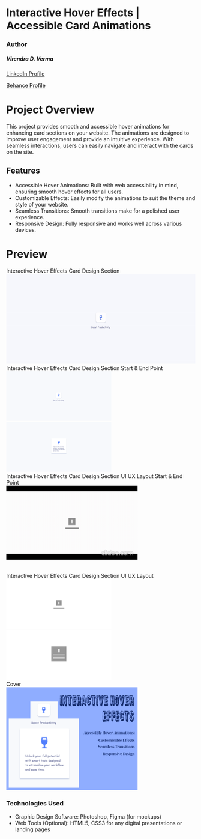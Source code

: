 # Interactive Hover Effects | Accessible Card Animations


### Author
##### Virendra D. Verma

<a href="https://www.linkedin.com/in/dharmendraverma95/" target="_blank">LinkedIn Profile </a>

<a href="https://www.behance.net/dhirukumar" target="_blank">Behance Profile </a>


# Project Overview
This project provides smooth and accessible hover animations for enhancing card sections on your website. The animations are designed to improve user engagement and provide an intuitive experience. With seamless interactions, users can easily navigate and interact with the cards on the site.


## Features
- Accessible Hover Animations: Built with web accessibility in mind, ensuring smooth hover effects for all users.
- Customizable Effects: Easily modify the animations to suit the theme and style of your website.
- Seamless Transitions: Smooth transitions make for a polished user experience.
- Responsive Design: Fully responsive and works well across various devices.

# Preview
<span>Interactive Hover Effects Card Design Section</span>
<br />
<a href="https://www.behance.net/gallery/220691387/Interactive-Hover-Effects-Accessible-Card-Animations" target="_blank">
<img style="width:550px;" src="./img/landingPageProductCardSection.gif" alt="" /></a>
<br/>
<span>Interactive Hover Effects Card Design Section Start & End Point </span>
<br/>
<a href="https://www.behance.net/gallery/220691387/Interactive-Hover-Effects-Accessible-Card-Animations" target="_blank">
<img style="width:280px;" src="./img/landingPageProductCardSection.png" alt="" />
<img style="width:280px;" src="./img/landingPageProductHoverCardSection.png" alt="" />
</a>
<br/>
<span>Interactive Hover Effects Card Design Section UI UX Layout Start & End Point</span>
<br/>
<a href="https://www.behance.net/gallery/220691387/Interactive-Hover-Effects-Accessible-Card-Animations" target="_blank">
<img style="width:350px;" src="./img/landingPageProductCardUIUXLayoutSection.gif" alt="" />
</a>

<br />
<span>Interactive Hover Effects Card Design Section UI UX Layout</span>
<br />
<a href="https://www.behance.net/gallery/220691387/Interactive-Hover-Effects-Accessible-Card-Animations" target="_blank">
<img style="width:280px;" src="./img/landingPageProductCardUIUXLayoutSection.png" alt="" />
<img style="width:280px;" src="./img/landingPageProductHoverCardUIUXLayoutSection.png" alt="" />
</a>
<br/>
<span>Cover</span>
<br/>
<a href="https://www.behance.net/gallery/220691387/Interactive-Hover-Effects-Accessible-Card-Animations" target="_blank">
<img style="width:350px;" src="./img/cover.png" alt="" />
</a>
<br />

### Technologies Used
<ul>
  <li>Graphic Design Software: Photoshop, Figma (for mockups)</li>
  <li>Web Tools (Optional): HTML5, CSS3 for any digital presentations or landing pages</li>
</ul>